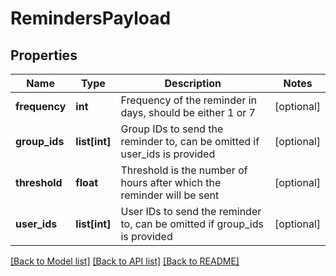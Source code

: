 # RemindersPayload

## Properties

Name | Type | Description | Notes
------------ | ------------- | ------------- | -------------
**frequency** | **int** | Frequency of the reminder in days, should be either 1 or 7 | [optional] 
**group_ids** | **list[int]** | Group IDs to send the reminder to, can be omitted if user_ids is provided | [optional] 
**threshold** | **float** | Threshold is the number of hours after which the reminder will be sent | [optional] 
**user_ids** | **list[int]** | User IDs to send the reminder to, can be omitted if group_ids is provided | [optional] 

[[Back to Model list]](../README.md#documentation-for-models) [[Back to API list]](../README.md#documentation-for-api-endpoints) [[Back to README]](../README.md)



